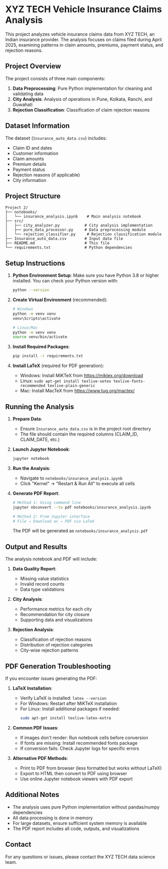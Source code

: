 # XYZ TECH Vehicle Insurance Claims Analysis

This project analyzes vehicle insurance claims data from XYZ TECH, an Indian insurance provider. The analysis focuses on claims filed during April 2025, examining patterns in claim amounts, premiums, payment status, and rejection reasons.

## Project Overview

The project consists of three main components:
1. **Data Preprocessing**: Pure Python implementation for cleaning and validating data
2. **City Analysis**: Analysis of operations in Pune, Kolkata, Ranchi, and Guwahati
3. **Rejection Classification**: Classification of claim rejection reasons

## Dataset Information
The dataset (`Insurance_auto_data.csv`) includes:
- Claim ID and dates
- Customer information
- Claim amounts
- Premium details
- Payment status
- Rejection reasons (if applicable)
- City information

## Project Structure
```
Project 2/
├── notebooks/
│   └── insurance_analysis.ipynb    # Main analysis notebook
├── src/
│   ├── city_analyzer.py           # City analysis implementation
│   ├── pure_data_processor.py     # Data preprocessing module
│   └── rejection_classifier.py     # Rejection classification module
├── Insurance_auto_data.csv        # Input data file
├── README.md                      # This file
└── requirements.txt               # Python dependencies
```

## Setup Instructions

1. **Python Environment Setup**:
   Make sure you have Python 3.8 or higher installed. You can check your Python version with:
   ```bash
   python --version
   ```

2. **Create Virtual Environment** (recommended):
   ```bash
   # Windows
   python -m venv venv
   venv\Scripts\activate

   # Linux/Mac
   python -m venv venv
   source venv/bin/activate
   ```

3. **Install Required Packages**:
   ```bash
   pip install -r requirements.txt
   ```

4. **Install LaTeX** (required for PDF generation):
   - Windows: Install MiKTeX from https://miktex.org/download
   - Linux: `sudo apt-get install texlive-xetex texlive-fonts-recommended texlive-plain-generic`
   - Mac: Install MacTeX from https://www.tug.org/mactex/

## Running the Analysis

1. **Prepare Data**:
   - Ensure `Insurance_auto_data.csv` is in the project root directory
   - The file should contain the required columns (CLAIM_ID, CLAIM_DATE, etc.)

2. **Launch Jupyter Notebook**:
   ```bash
   jupyter notebook
   ```

3. **Run the Analysis**:
   - Navigate to `notebooks/insurance_analysis.ipynb`
   - Click "Kernel" → "Restart & Run All" to execute all cells

4. **Generate PDF Report**:
   ```bash
   # Method 1: Using command line
   jupyter nbconvert --to pdf notebooks/insurance_analysis.ipynb

   # Method 2: From Jupyter interface
   # File → Download as → PDF via LaTeX
   ```

   The PDF will be generated as `notebooks/insurance_analysis.pdf`

## Output and Results

The analysis notebook and PDF will include:
1. **Data Quality Report**:
   - Missing value statistics
   - Invalid record counts
   - Data type validations

2. **City Analysis**:
   - Performance metrics for each city
   - Recommendation for city closure
   - Supporting data and visualizations

3. **Rejection Analysis**:
   - Classification of rejection reasons
   - Distribution of rejection categories
   - City-wise rejection patterns

## PDF Generation Troubleshooting

If you encounter issues generating the PDF:

1. **LaTeX Installation**:
   - Verify LaTeX is installed: `latex --version`
   - For Windows: Restart after MiKTeX installation
   - For Linux: Install additional packages if needed:
     ```bash
     sudo apt-get install texlive-latex-extra
     ```

2. **Common PDF Issues**:
   - If images don't render: Run notebook cells before conversion
   - If fonts are missing: Install recommended fonts package
   - If conversion fails: Check Jupyter logs for specific errors

3. **Alternative PDF Methods**:
   - Print to PDF from browser (less formatted but works without LaTeX)
   - Export to HTML then convert to PDF using browser
   - Use online Jupyter notebook viewers with PDF export

## Additional Notes

- The analysis uses pure Python implementation without pandas/numpy dependencies
- All data processing is done in memory
- For large datasets, ensure sufficient system memory is available
- The PDF report includes all code, outputs, and visualizations

## Contact

For any questions or issues, please contact the XYZ TECH data science team. 